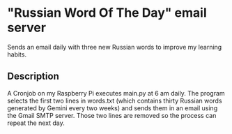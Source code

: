 # "Russian Word Of The Day" email server

Sends an email daily with three new Russian words to improve my learning habits.

## Description

A Cronjob on my Raspberry Pi executes main.py at 6 am daily. The program selects the first two lines in words.txt (which contains thirty Russian words generated by Gemini every two weeks) and sends them in an email using the Gmail SMTP server. Those two lines are removed so the process can repeat the next day.
